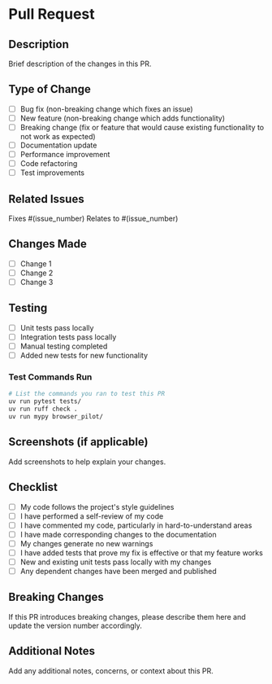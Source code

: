 # Pull Request

## Description
Brief description of the changes in this PR.

## Type of Change
- [ ] Bug fix (non-breaking change which fixes an issue)
- [ ] New feature (non-breaking change which adds functionality)
- [ ] Breaking change (fix or feature that would cause existing functionality to not work as expected)
- [ ] Documentation update
- [ ] Performance improvement
- [ ] Code refactoring
- [ ] Test improvements

## Related Issues
Fixes #(issue_number)
Relates to #(issue_number)

## Changes Made
- [ ] Change 1
- [ ] Change 2
- [ ] Change 3

## Testing
- [ ] Unit tests pass locally
- [ ] Integration tests pass locally
- [ ] Manual testing completed
- [ ] Added new tests for new functionality

### Test Commands Run
```bash
# List the commands you ran to test this PR
uv run pytest tests/
uv run ruff check .
uv run mypy browser_pilot/
```

## Screenshots (if applicable)
Add screenshots to help explain your changes.

## Checklist
- [ ] My code follows the project's style guidelines
- [ ] I have performed a self-review of my code
- [ ] I have commented my code, particularly in hard-to-understand areas
- [ ] I have made corresponding changes to the documentation
- [ ] My changes generate no new warnings
- [ ] I have added tests that prove my fix is effective or that my feature works
- [ ] New and existing unit tests pass locally with my changes
- [ ] Any dependent changes have been merged and published

## Breaking Changes
If this PR introduces breaking changes, please describe them here and update the version number accordingly.

## Additional Notes
Add any additional notes, concerns, or context about this PR.
